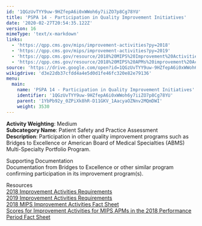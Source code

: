 ```yaml
---
id: '1QGzUvTYY9uw-9HZfepA6i0xWWoh6y7iiZO7p8Cg78YU'
title: 'PSPA 14 - Participation in Quality Improvement Initiatives'
date: '2020-02-27T20:54:35.122Z'
version: 16
mimeType: 'text/x-markdown'
links:
  - 'https://qpp.cms.gov/mips/improvement-activities?py=2018'
  - 'https://qpp.cms.gov/mips/improvement-activities?py=2019'
  - 'https://qpp.cms.gov/resource/2018%20MIPS%20Improvement%20Activities%20Fact%20Sheet'
  - 'https://qpp.cms.gov/resource/2018%20MIPS%20APMs%20improvement%20Activities%20scores%20fact%20sheet'
source: 'https://drive.google.com/open?id=1QGzUvTYY9uw-9HZfepA6i0xWWoh6y7iiZO7p8Cg78YU'
wikigdrive: 'd3e22db37cfdd4a4e5d0d1fe46fc320e82e79136'
menu:
  main:
    name: 'PSPA 14 - Participation in Quality Improvement Initiatives'
    identifier: '1QGzUvTYY9uw-9HZfepA6i0xWWoh6y7iiZO7p8Cg78YU'
    parent: '1YbPb92y_0ZPiXk8hR-D11GKV_1AacyaOZNnv2MQmDWI'
    weight: 3530
---
```





**Activity Weighting**: Medium  
**Subcategory Name**: Patient Safety and Practice Assessment  
**Description**: Participation in other quality improvement programs such as Bridges to Excellence or American Board of Medical Specialties (ABMS) Multi-Specialty Portfolio Program.




Supporting Documentation  
Documentation from Bridges to Excellence or other similar program confirming participation in its improvement program(s).




Resources  
[2018 Improvement Activities Requirements](https://qpp.cms.gov/mips/improvement-activities?py=2018)  
[2019 Improvement Activities Requirements](https://qpp.cms.gov/mips/improvement-activities?py=2019)  
[2018 MIPS Improvement Activities Fact Sheet](https://qpp.cms.gov/resource/2018%20MIPS%20Improvement%20Activities%20Fact%20Sheet)  
[Scores for Improvement Activities for MIPS APMs in the 2018 Performance Period Fact Sheet](https://qpp.cms.gov/resource/2018%20MIPS%20APMs%20improvement%20Activities%20scores%20fact%20sheet)
